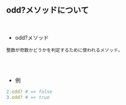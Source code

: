 ## odd?メソッドについて 
<br>

- odd?メソッド  
```
整数が奇数かどうかを判定するために使われるメソッド。
```
<br>
<br>

- 例  
```rb
2.odd? # => false
3.odd? # => true
```